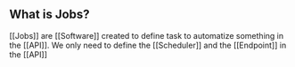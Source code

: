 ## What is Jobs?

[[Jobs]] are [[Software]] created to define task to automatize something in the [[API]]. We only need to define the [[Scheduler]] and the [[Endpoint]] in the [[API]]

